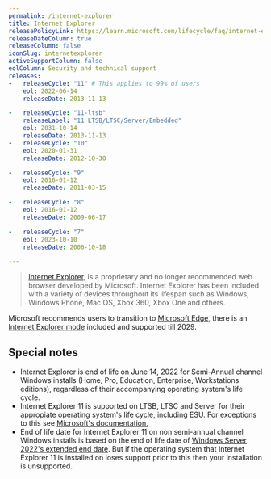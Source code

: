 ```yaml
---
permalink: /internet-explorer
title: Internet Explorer
releasePolicyLink: https://learn.microsoft.com/lifecycle/faq/internet-explorer-microsoft-edge#what-is-the-lifecycle-policy-for-internet-explorer-
releaseDateColumn: true
releaseColumn: false
iconSlug: internetexplorer
activeSupportColumn: false
eolColumn: Security and technical support
releases:
-   releaseCycle: "11" # This applies to 99% of users
    eol: 2022-06-14
    releaseDate: 2013-11-13

-   releaseCycle: "11-ltsb"
    releaseLabel: "11 LTSB/LTSC/Server/Embedded"
    eol: 2031-10-14
    releaseDate: 2013-11-13
-   releaseCycle: "10"
    eol: 2020-01-31
    releaseDate: 2012-10-30

-   releaseCycle: "9"
    eol: 2016-01-12
    releaseDate: 2011-03-15

-   releaseCycle: "8"
    eol: 2016-01-12
    releaseDate: 2009-06-17

-   releaseCycle: "7"
    eol: 2023-10-10
    releaseDate: 2006-10-18

---
```


> [Internet Explorer](https://www.microsoft.com/download/internet-explorer.aspx), is a proprietary and no longer recommended web browser developed by Microsoft. Internet Explorer has been included with a variety of devices throughout its lifespan such as Windows, Windows Phone, Mac OS, Xbox 360, Xbox One and others.

Microsoft recommends users to transition to [Microsoft Edge](https://www.microsoft.com/edge), there is an [Internet Explorer mode](https://learn.microsoft.com/deployedge/edge-ie-mode) included and supported till 2029.

## Special notes

- Internet Explorer is end of life on June 14, 2022 for Semi-Annual channel Windows installs (Home, Pro, Education, Enterprise, Workstations editions), regardless of their accompanying operating system's life cycle.
- Internet Explorer 11 is supported on LTSB, LTSC and Server for their appropiate operating system's life cycle, including ESU. For exceptions to this see [Microsoft's documentation.](https://learn.microsoft.com/lifecycle/faq/internet-explorer-microsoft-edge#what-is-the-lifecycle-policy-for-internet-explorer-)
- End of life date for Internet Explorer 11 on non semi-annual channel Windows installs is based on the end of life date of [Windows Server 2022's extended end date](https://learn.microsoft.com/lifecycle/products/windows-server-2022). But if the operating system that Internet Explorer 11 is installed on loses support prior to this then your installation is unsupported.

